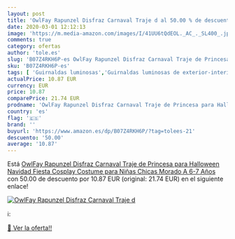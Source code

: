 ```yaml
---
layout: post
title: 'OwlFay Rapunzel Disfraz Carnaval Traje d al 50.00 % de descuento'
date: 2020-03-01 12:12:13
image: 'https://m.media-amazon.com/images/I/41UU6tQdEOL._AC_._SL400_.jpg'
comments: true
category: ofertas
author: 'tole.es'
slug: 'B07Z4RKH6P-es OwlFay Rapunzel Disfraz Carnaval Traje de Princesa para...'
sku: 'B07Z4RKH6P-es'
tags: [ 'Guirnaldas luminosas','Guirnaldas luminosas de exterior-interior','Guirnaldas luminosas de interior','Iluminación','navidad', ]
actualPrice: 10.87 EUR
currency: EUR
price: 10.87
comparePrice: 21.74 EUR
prodname: 'OwlFay Rapunzel Disfraz Carnaval Traje de Princesa para Halloween Navidad Fiesta Cosplay Costume para Niñas Chicas Morado A 6-7 Años'
country: 'es'
flag: '🇪🇸'
brand: ''
buyurl: 'https://www.amazon.es/dp/B07Z4RKH6P/?tag=tolees-21'
descuento: '50.00'
average: '10.87'
---
```


Está [OwlFay Rapunzel Disfraz Carnaval Traje de Princesa para Halloween Navidad Fiesta Cosplay Costume para Niñas Chicas Morado A 6-7 Años](https://www.amazon.es/dp/B07Z4RKH6P/?tag=tolees-21) con 50.00 de descuento por 10.87 EUR (original: 21.74 EUR) en el siguiente enlace!

[![OwlFay Rapunzel Disfraz Carnaval Traje d](https://m.media-amazon.com/images/I/41UU6tQdEOL._AC_._SL400_.jpg)](https://www.amazon.es/dp/B07Z4RKH6P/?tag=tolees-21)

ℹ️:


[🛒 Ver la oferta!!](https://www.amazon.es/dp/B07Z4RKH6P/?tag=tolees-21)
